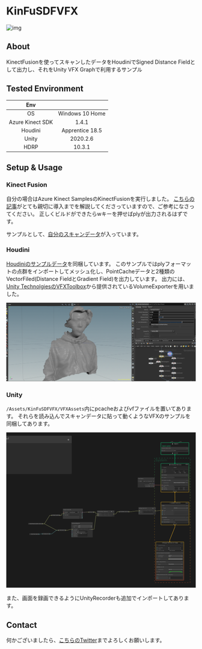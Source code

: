 # KinFuSDFVFX

![img](./Documents/img/kinfusdfvfx-gif.gif)

## About

KinectFusionを使ってスキャンしたデータをHoudiniでSigned Distance Fieldとして出力し、それをUnity VFX Graphで利用するサンプル

## Tested Environment

|Env||
|:--:|:--:|
|OS|Windows 10 Home|
|Azure Kinect SDK|1.4.1|
|Houdini|Apprentice 18.5|
|Unity|2020.2.6|
|HDRP|10.3.1|

## Setup & Usage

### Kinect Fusion

自分の場合はAzure Kinect SamplesのKinectFusionを実行しました。
[こちらの記事](https://medium.com/kadinche-engineering/azure-kinect-dk-%E3%81%AE%E9%96%8B%E7%99%BA%E7%92%B0%E5%A2%83%E6%A7%8B%E7%AF%89%E3%81%8B%E3%82%89-kinectfusion-%E3%81%AE%E3%82%B5%E3%83%B3%E3%83%97%E3%83%AB%E3%82%92%E5%8B%95%E3%81%8B%E3%81%99%E3%81%BE%E3%81%A7-cd7d550994fe)がとても親切に導入までを解説してくださっていますので、ご参考になさってください。
正しくビルドができたらwキーを押せばplyが出力されるはずです。

サンプルとして、[自分のスキャンデータ](./Houdini/ninisan_n.ply)が入っています。

### Houdini

[Houdiniのサンプルデータ](./Houdini/VolumeExporter.hipnc)を同梱しています。
このサンプルではplyフォーマットの点群をインポートしてメッシュ化し、PointCacheデータと2種類のVectorFiled(Distance FieldとGradient Field)を出力しています。
出力には、[Unity TechnolgiesのVFXToolbox](https://github.com/Unity-Technologies/VFXToolbox)から提供されているVolumeExporterを用いました。

![img](./Documents/img/houdini.png)

### Unity

`/Assets/KinFuSDFVFX/VFXAssets`内にpcacheおよびvfファイルを置いてあります。
それらを読み込んでスキャンデータに貼って動くようなVFXのサンプルを同梱してあります。

![img](./Documents/img/vfx.png)

また、画面を録画できるようにUnityRecorderも追加でインポートしてあります。

## Contact

何かございましたら、[こちらのTwitter](https://twitter.com/ninisan_drumath)までよろしくお願いします。
